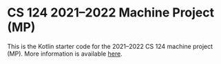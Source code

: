# CS 124 2021–2022 Machine Project (MP)

This is the Kotlin starter code for the 2021–2022 CS 124 machine project (MP).
More information is available [here](https://cs124.org/MP/Fall2021/).
